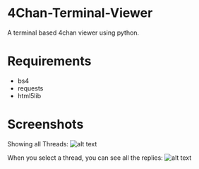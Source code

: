 # 4Chan-Terminal-Viewer
A terminal based 4chan viewer using python.

# Requirements
* bs4
* requests
* html5lib

# Screenshots

Showing all Threads:
![alt text](https://i.imgur.com/eC2xPfz.png "Threads")

When you select a thread, you can see all the replies:
![alt text](https://i.imgur.com/n0fimjQ.png "Replies")

